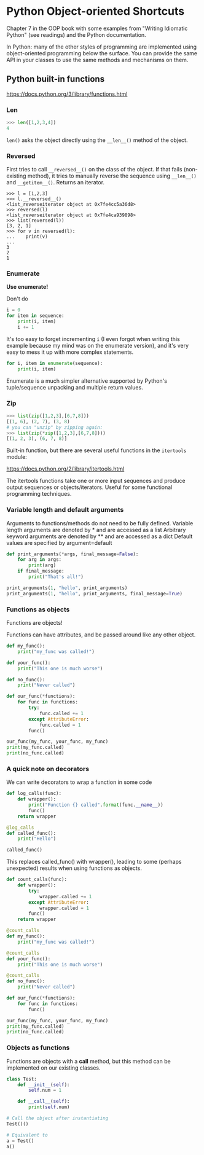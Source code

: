Python Object-oriented Shortcuts
======================

Chapter 7 in the OOP book with some examples from "Writing Idiomatic Python" (see readings) and the Python documentation.

In Python: many of the other styles of programming are implemented using object-oriented programming below the surface. You can provide the same API in your classes to use the same methods and mechanisms on them.

Python built-in functions
-------------------------

https://docs.python.org/3/library/functions.html

### Len

```python
>>> len([1,2,3,4])
4
```

`len()` asks the object directly using the `__len__()` method of the object.


### Reversed

First tries to call `__reversed__()` on the class of the object. If that fails (non-existing method), it tries to manually reverse the sequence using `__len__()` and `__getitem__()`. Returns an iterator.

```
>>> l = [1,2,3]
>>> l.__reversed__()
<list_reverseiterator object at 0x7fe4cc5a36d8>
>>> reversed(l)
<list_reverseiterator object at 0x7fe4ca939898>
>>> list(reversed(l))
[3, 2, 1]
>>> for v in reversed(l):
...    print(v)
...
3
2
1
```


### Enumerate

__Use enumerate!__

Don't do
```python
i = 0
for item in sequence:
    print(i, item)
    i += 1
````

It's too easy to forget incrementing `i` (I even forgot when writing this example because my mind was on the enumerate version), and it's very easy to mess it up with more complex statements.


```python
for i, item in enumerate(sequence):
    print(i, item)
````

Enumerate is a much simpler alternative supported by Python's tuple/sequence unpacking and multiple return values.




###  Zip

```python
>>> list(zip([1,2,3],[6,7,8]))
[(1, 6), (2, 7), (3, 8)
# you can "unzip" by zipping again:
>>> list(zip(*zip([1,2,3],[6,7,8])))
[(1, 2, 3), (6, 7, 8)]
```

Built-in function, but there are several useful functions in the `itertools` module:

https://docs.python.org/2/library/itertools.html

The itertools functions take one or more input sequences and produce output sequences or objects/iterators. Useful for some functional programming techniques.

###  Variable length and default arguments

Arguments to functions/methods do not need to be fully defined.
Variable length arguments are denoted by * and are accessed as a list
Arbitrary keyword arguments are denoted by ** and are accessed as a dict
Default values are specified by argument=default

```python
def print_arguments(*args, final_message=False):
    for arg in args:
        print(arg)
    if final_message:
        print("That's all!")

print_arguments(1, "hello", print_arguments)
print_arguments(1, "hello", print_arguments, final_message=True)

```

### Functions as objects

Functions are objects!

Functions can have attributes, and be passed around like any other object.

```python
def my_func():
    print("my_func was called!")

def your_func():
    print("This one is much worse")

def no_func():
    print("Never called")

def our_func(*functions):
    for func in functions:
        try:
            func.called += 1
        except AttributeError:
            func.called = 1
        func()

our_func(my_func, your_func, my_func)
print(my_func.called)
print(no_func.called)

```

### A quick note on decorators

We can write decorators to wrap a function in some code
```python
def log_calls(func):
    def wrapper():
        print("Function {} called".format(func.__name__))
        func()
    return wrapper

@log_calls
def called_func():
    print("Hello")

called_func()

```

This replaces called_func() with wrapper(), leading to some (perhaps unexpected)
results when using functions as objects.

```python
def count_calls(func):
    def wrapper():
        try:
            wrapper.called += 1
        except AttributeError:
            wrapper.called = 1
        func()
    return wrapper

@count_calls
def my_func():
    print("my_func was called!")

@count_calls
def your_func():
    print("This one is much worse")

@count_calls
def no_func():
    print("Never called")

def our_func(*functions):
    for func in functions:
        func()

our_func(my_func, your_func, my_func)
print(my_func.called)
print(no_func.called)

```

### Objects as functions

Functions are objects with a __call__ method, but this method can be implemented on our existing classes.

```python
class Test:
    def __init__(self):
        self.num = 1

    def __call__(self):
        print(self.num)

# Call the object after instantiating
Test()()

# Equivalent to
a = Test()
a()
```
